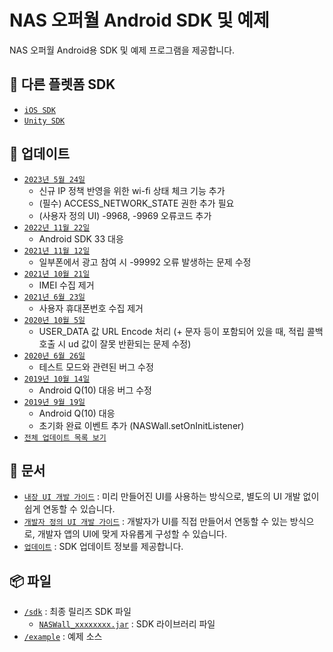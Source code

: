 # NAS 오퍼월 Android SDK 및 예제
NAS 오퍼월 Android용 SDK 및 예제 프로그램을 제공합니다.

## 🔗 다른 플렛폼 SDK
- [`iOS SDK`](https://github.com/mafin-global/nas-offerwall-ios)
- [`Unity SDK`](https://github.com/mafin-global/nas-offerwall-unity)

## 📝 업데이트
- [`2023년 5월 24일`](docs/Update.md#2023년-5월-24일)
  - 신규 IP 정책 반영을 위한 wi-fi 상태 체크 기능 추가
  - (필수) ACCESS_NETWORK_STATE 권한 추가 필요
  - (사용자 정의 UI) -9968, -9969 오류코드 추가
- [`2022년 11월 22일`](docs/Update.md#2022년-11월-22일)
  - Android SDK 33 대응
- [`2021년 11월 12일`](docs/Update.md#2021년-11월-12일)
  - 일부폰에서 광고 참여 시 -99992 오류 발생하는 문제 수정
- [`2021년 10월 21일`](docs/Update.md#2021년-10월-21일)
  - IMEI 수집 제거
- [`2021년 6월 23일`](docs/Update.md#2021년-6월-23일)
  - 사용자 휴대폰번호 수집 제거
- [`2020년 10월 5일`](docs/Update.md#2020년-10월-5일)
    - USER_DATA 값 URL Encode 처리 (+ 문자 등이 포함되어 있을 때, 적립 콜백 호출 시 ud 값이 잘못 반환되는 문제 수정)
- [`2020년 6월 26일`](docs/Update.md#2020년-6월-26일)
    - 테스트 모드와 관련된 버그 수정
- [`2019년 10월 14일`](docs/Update.md#2019년-10월-14일)
    - Android Q(10) 대응 버그 수정
- [`2019년 9월 19일`](docs/Update.md#2019년-9월-19일)
    - Android Q(10) 대응
    - 초기화 완료 이벤트 추가 (NASWall.setOnInitListener)
- [`전체 업데이트 목록 보기`](docs/Update.md)

## 📖 문서
- [`내장 UI 개발 가이드`](docs/Guide.Embed.md) : 미리 만들어진 UI를 사용하는 방식으로, 별도의 UI 개발 없이 쉽게 연동할 수 있습니다.
- [`개발자 정의 UI 개발 가이드`](docs/Guide.Custom.md) : 개발자가 UI를 직접 만들어서 연동할 수 있는 방식으로, 개발자 앱의 UI에 맞게 자유롭게 구성할 수 있습니다.
- [`업데이트`](docs/Update.md) : SDK 업데이트 정보를 제공합니다.

## 📦 파일
- [`/sdk`](sdk) : 최종 릴리즈 SDK 파일
    - [`NASWall_xxxxxxxx.jar`](sdk) : SDK 라이브러리 파일
- [`/example`](example) : 예제 소스
